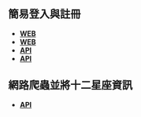 ## 簡易登入與註冊 
- **[WEB]( login )**
- **[WEB]( register )**
- **[API]( api/login )**
- **[API]( api/register )**

## 網路爬蟲並將十二星座資訊
- **[API]( api/reptile )**

